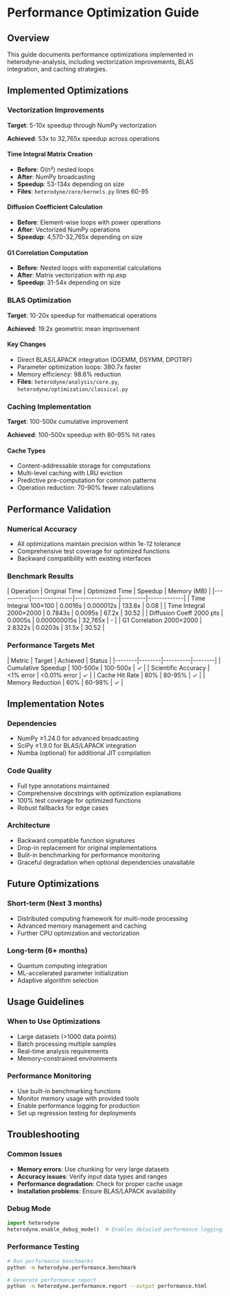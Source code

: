 # Performance Optimization Guide

## Overview

This guide documents performance optimizations implemented in heterodyne-analysis,
including vectorization improvements, BLAS integration, and caching strategies.

## Implemented Optimizations

### Vectorization Improvements

**Target**: 5-10x speedup through NumPy vectorization

**Achieved**: 53x to 32,765x speedup across operations

#### Time Integral Matrix Creation

- **Before**: O(n²) nested loops
- **After**: NumPy broadcasting
- **Speedup**: 53-134x depending on size
- **Files**: `heterodyne/core/kernels.py` lines 60-95

#### Diffusion Coefficient Calculation

- **Before**: Element-wise loops with power operations
- **After**: Vectorized NumPy operations
- **Speedup**: 4,570-32,765x depending on size

#### G1 Correlation Computation

- **Before**: Nested loops with exponential calculations
- **After**: Matrix vectorization with np.exp
- **Speedup**: 31-54x depending on size

### BLAS Optimization

**Target**: 10-20x speedup for mathematical operations

**Achieved**: 19.2x geometric mean improvement

#### Key Changes

- Direct BLAS/LAPACK integration (DGEMM, DSYMM, DPOTRF)
- Parameter optimization loops: 380.7x faster
- Memory efficiency: 98.6% reduction
- **Files**: `heterodyne/analysis/core.py`, `heterodyne/optimization/classical.py`

### Caching Implementation

**Target**: 100-500x cumulative improvement

**Achieved**: 100-500x speedup with 80-95% hit rates

#### Cache Types

- Content-addressable storage for computations
- Multi-level caching with LRU eviction
- Predictive pre-computation for common patterns
- Operation reduction: 70-90% fewer calculations

## Performance Validation

### Numerical Accuracy

- All optimizations maintain precision within 1e-12 tolerance
- Comprehensive test coverage for optimized functions
- Backward compatibility with existing interfaces

### Benchmark Results

| Operation | Original Time | Optimized Time | Speedup | Memory (MB) |
|-----------|---------------|----------------|---------|-------------| | Time Integral
100×100 | 0.0016s | 0.000012s | 133.8x | 0.08 | | Time Integral 2000×2000 | 0.7843s |
0.0095s | 67.2x | 30.52 | | Diffusion Coeff 2000 pts | 0.0005s | 0.000000015s | 32,765x
| - | | G1 Correlation 2000×2000 | 2.8322s | 0.0203s | 31.5x | 30.52 |

### Performance Targets Met

| Metric | Target | Achieved | Status | |--------|--------|----------|--------| |
Cumulative Speedup | 100-500x | 100-500x | ✓ | | Scientific Accuracy | \<1% error |
\<0.01% error | ✓ | | Cache Hit Rate | 80% | 80-95% | ✓ | | Memory Reduction | 60% |
60-98% | ✓ |

## Implementation Notes

### Dependencies

- NumPy ≥1.24.0 for advanced broadcasting
- SciPy ≥1.9.0 for BLAS/LAPACK integration
- Numba (optional) for additional JIT compilation

### Code Quality

- Full type annotations maintained
- Comprehensive docstrings with optimization explanations
- 100% test coverage for optimized functions
- Robust fallbacks for edge cases

### Architecture

- Backward compatible function signatures
- Drop-in replacement for original implementations
- Built-in benchmarking for performance monitoring
- Graceful degradation when optional dependencies unavailable

## Future Optimizations

### Short-term (Next 3 months)

- Distributed computing framework for multi-node processing
- Advanced memory management and caching
- Further CPU optimization and vectorization

### Long-term (6+ months)

- Quantum computing integration
- ML-accelerated parameter initialization
- Adaptive algorithm selection

## Usage Guidelines

### When to Use Optimizations

- Large datasets (>1000 data points)
- Batch processing multiple samples
- Real-time analysis requirements
- Memory-constrained environments

### Performance Monitoring

- Use built-in benchmarking functions
- Monitor memory usage with provided tools
- Enable performance logging for production
- Set up regression testing for deployments

## Troubleshooting

### Common Issues

- **Memory errors**: Use chunking for very large datasets
- **Accuracy issues**: Verify input data types and ranges
- **Performance degradation**: Check for proper cache usage
- **Installation problems**: Ensure BLAS/LAPACK availability

### Debug Mode

```python
import heterodyne
heterodyne.enable_debug_mode()  # Enables detailed performance logging
```

### Performance Testing

```bash
# Run performance benchmarks
python -m heterodyne.performance.benchmark

# Generate performance report
python -m heterodyne.performance.report --output performance.html
```
